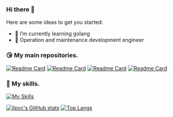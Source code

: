 ### Hi there 👋


Here are some ideas to get you started:

- 🌱 I’m currently learning golang
- 🤔 Operation and maintenance development engineer

### 😘 My main repositories.
[![Readme Card](https://github-readme-stats.vercel.app/api/pin/?username=ilpvc&repo=LAF)](https://github.com/ilpvc/LAF)
[![Readme Card](https://github-readme-stats.vercel.app/api/pin/?username=ilpvc&repo=ilpvc.github.io)](https://github.com/ilpvc/ilpvc.github.io)
[![Readme Card](https://github-readme-stats.vercel.app/api/pin/?username=ilpvc&repo=laf-admin)](https://github.com/ilpvc/laf-admin)
[![Readme Card](https://github-readme-stats.vercel.app/api/pin/?username=ilpvc&repo=LostandFound)](https://github.com/ilpvc/LostandFound)
### 💯 My skills.

[![My Skills](https://skillicons.dev/icons?i=js,html,css,azure,bash,bootstrap,c,cpp,cloudflare,discord,docker,eclipse,express,git,github,go,gradle,kubernetes,idea,java,jenkins,jquery,kotlin,linux,md,matlab,maven,mysql,nginx,nodejs,ps,postgres,postman,py,rabbitmq,redis,spring,sqlite,stackoverflow,selenium,twitter,ts,vue,webpack,vim)](https://skillicons.dev)

[![ilpvc's GitHub stats](https://github-readme-stats.vercel.app/api?username=ilpvc&show_icons=true&theme=radical)](https://github.com/anuraghazra/github-readme-stats)
[![Top Langs](https://github-readme-stats.vercel.app/api/top-langs/?username=ilpvc&hide=html&layout=compact)](https://github.com/anuraghazra/github-readme-stats)
